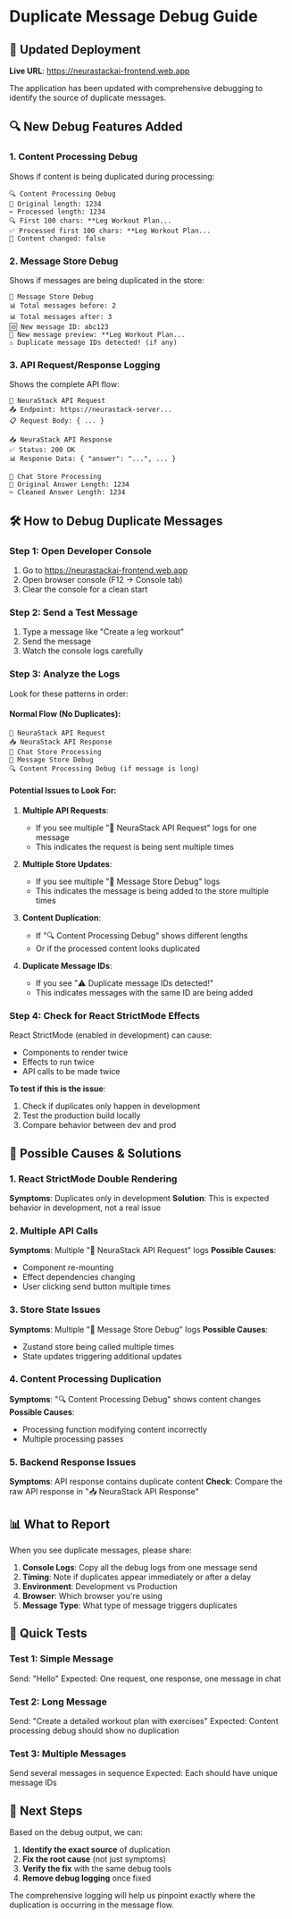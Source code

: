# Duplicate Message Debug Guide

## 🚀 Updated Deployment

**Live URL**: https://neurastackai-frontend.web.app

The application has been updated with comprehensive debugging to identify the source of duplicate messages.

## 🔍 New Debug Features Added

### 1. **Content Processing Debug**
Shows if content is being duplicated during processing:
```
🔍 Content Processing Debug
📝 Original length: 1234
✂️ Processed length: 1234
🔍 First 100 chars: **Leg Workout Plan...
✅ Processed first 100 chars: **Leg Workout Plan...
🔄 Content changed: false
```

### 2. **Message Store Debug**
Shows if messages are being duplicated in the store:
```
💬 Message Store Debug
📊 Total messages before: 2
📊 Total messages after: 3
🆔 New message ID: abc123
📝 New message preview: **Leg Workout Plan...
⚠️ Duplicate message IDs detected! (if any)
```

### 3. **API Request/Response Logging**
Shows the complete API flow:
```
🚀 NeuraStack API Request
📤 Endpoint: https://neurastack-server...
📋 Request Body: { ... }

📥 NeuraStack API Response
✅ Status: 200 OK
📊 Response Data: { "answer": "...", ... }

🎯 Chat Store Processing
📝 Original Answer Length: 1234
✂️ Cleaned Answer Length: 1234
```

## 🛠️ How to Debug Duplicate Messages

### Step 1: Open Developer Console
1. Go to https://neurastackai-frontend.web.app
2. Open browser console (F12 → Console tab)
3. Clear the console for a clean start

### Step 2: Send a Test Message
1. Type a message like "Create a leg workout"
2. Send the message
3. Watch the console logs carefully

### Step 3: Analyze the Logs
Look for these patterns in order:

#### **Normal Flow (No Duplicates)**:
```
🚀 NeuraStack API Request
📥 NeuraStack API Response
🎯 Chat Store Processing
💬 Message Store Debug
🔍 Content Processing Debug (if message is long)
```

#### **Potential Issues to Look For**:

1. **Multiple API Requests**:
   - If you see multiple "🚀 NeuraStack API Request" logs for one message
   - This indicates the request is being sent multiple times

2. **Multiple Store Updates**:
   - If you see multiple "💬 Message Store Debug" logs
   - This indicates the message is being added to the store multiple times

3. **Content Duplication**:
   - If "🔍 Content Processing Debug" shows different lengths
   - Or if the processed content looks duplicated

4. **Duplicate Message IDs**:
   - If you see "⚠️ Duplicate message IDs detected!"
   - This indicates messages with the same ID are being added

### Step 4: Check for React StrictMode Effects
React StrictMode (enabled in development) can cause:
- Components to render twice
- Effects to run twice
- API calls to be made twice

**To test if this is the issue**:
1. Check if duplicates only happen in development
2. Test the production build locally
3. Compare behavior between dev and prod

## 🔧 Possible Causes & Solutions

### 1. **React StrictMode Double Rendering**
**Symptoms**: Duplicates only in development
**Solution**: This is expected behavior in development, not a real issue

### 2. **Multiple API Calls**
**Symptoms**: Multiple "🚀 NeuraStack API Request" logs
**Possible Causes**:
- Component re-mounting
- Effect dependencies changing
- User clicking send button multiple times

### 3. **Store State Issues**
**Symptoms**: Multiple "💬 Message Store Debug" logs
**Possible Causes**:
- Zustand store being called multiple times
- State updates triggering additional updates

### 4. **Content Processing Duplication**
**Symptoms**: "🔍 Content Processing Debug" shows content changes
**Possible Causes**:
- Processing function modifying content incorrectly
- Multiple processing passes

### 5. **Backend Response Issues**
**Symptoms**: API response contains duplicate content
**Check**: Compare the raw API response in "📥 NeuraStack API Response"

## 📊 What to Report

When you see duplicate messages, please share:

1. **Console Logs**: Copy all the debug logs from one message send
2. **Timing**: Note if duplicates appear immediately or after a delay
3. **Environment**: Development vs Production
4. **Browser**: Which browser you're using
5. **Message Type**: What type of message triggers duplicates

## 🎯 Quick Tests

### Test 1: Simple Message
Send: "Hello"
Expected: One request, one response, one message in chat

### Test 2: Long Message
Send: "Create a detailed workout plan with exercises"
Expected: Content processing debug should show no duplication

### Test 3: Multiple Messages
Send several messages in sequence
Expected: Each should have unique message IDs

## 🔄 Next Steps

Based on the debug output, we can:

1. **Identify the exact source** of duplication
2. **Fix the root cause** (not just symptoms)
3. **Verify the fix** with the same debug tools
4. **Remove debug logging** once fixed

The comprehensive logging will help us pinpoint exactly where the duplication is occurring in the message flow.
